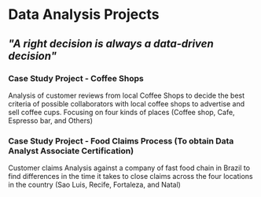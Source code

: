 # Data Analysis Projects

## *"A right decision is always a data-driven decision"*

### Case Study Project - Coffee Shops

Analysis of customer reviews from local Coffee Shops to decide the best criteria of possible collaborators  with local coffee shops to
advertise and sell coffee cups. Focusing on four kinds of places (Coffee shop, Cafe, Espresso bar, and Others)

### Case Study Project - Food Claims Process (To obtain Data Analyst Associate Certification)

Customer claims Analysis against a company of fast food chain in Brazil to find differences in the time it takes to close claims across the four locations in the country (Sao Luis, Recife, Fortaleza, and Natal)


